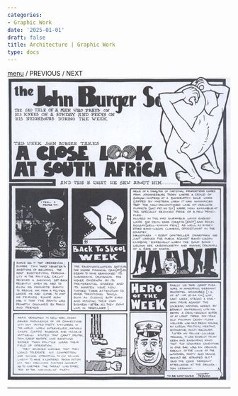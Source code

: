 ```yaml
---
categories:
- Graphic Work
date: '2025-01-01'
draft: false
title: Architecture | Graphic Work
type: docs
---
```


[menu](graphic-work-john-burger.html) / PREVIOUS / NEXT  ![08](/images/burger-saga/08.jpg)   
  
---
